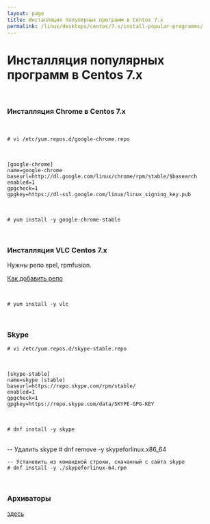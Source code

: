 ```yaml
---
layout: page
title: Инсталляция популярных программ в Centos 7.x
permalink: /linux/desktops/centos/7.x/install-popular-programms/
---
```


# Инсталляция популярных программ в Centos 7.x

<br/>

### Инсталляция Chrome в Centos 7.x

<br/>

    # vi /etc/yum.repos.d/google-chrome.repo

<br/>

    [google-chrome]
    name=google-chrome
    baseurl=http://dl.google.com/linux/chrome/rpm/stable/$basearch
    enabled=1
    gpgcheck=1
    gpgkey=https://dl-ssl.google.com/linux/linux_signing_key.pub

<br/>

    # yum install -y google-chrome-stable

<br/>

### Инсталляция VLC Centos 7.x

Нужны репо epel, rpmfusion.

[Как добавить репо](/linux/desktops/centos/7.x/repos/)

<br/>

    # yum install -y vlc

<br/>

### Skype

    # vi /etc/yum.repos.d/skype-stable.repo

<br/>

    [skype-stable]
    name=skype (stable)
    baseurl=https://repo.skype.com/rpm/stable/
    enabled=1
    gpgcheck=1
    gpgkey=https://repo.skype.com/data/SKYPE-GPG-KEY

<br/>

    # dnf install -y skype

<br/>
    -- Удалить skype
    # dnf remove -y skypeforlinux.x86_64

    -- Установить из командной строки, скачанный с сайта skype
    # dnf install -y ./skypeforlinux-64.rpm

<br/>

### Архиваторы

<a href="/linux/desktops/archives/installation/">здесь</a>
